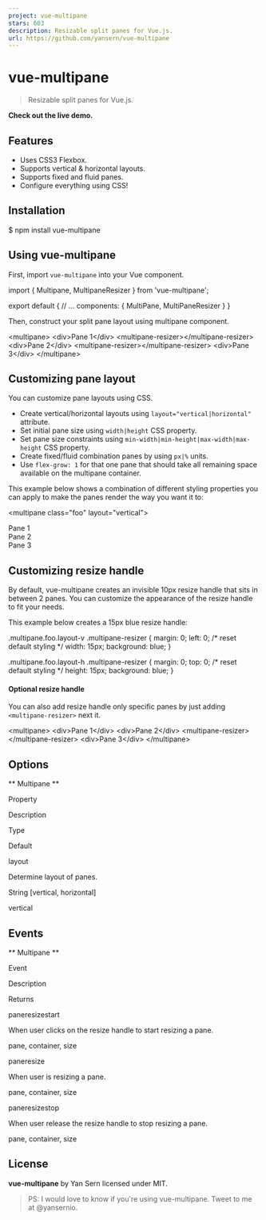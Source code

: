 ```yaml
---
project: vue-multipane
stars: 603
description: Resizable split panes for Vue.js.
url: https://github.com/yansern/vue-multipane
---
```


vue-multipane
=============

> Resizable split panes for Vue.js.

  
**Check out the live demo.**

Features
--------

-   Uses CSS3 Flexbox.
-   Supports vertical & horizontal layouts.
-   Supports fixed and fluid panes.
-   Configure everything using CSS!

Installation
------------

$ npm install vue-multipane

Using vue-multipane
-------------------

First, import `vue-multipane` into your Vue component.

import { Multipane, MultipaneResizer } from 'vue-multipane';

export default {
  // ...
  components: {
    MultiPane,
    MultiPaneResizer
  }
}

Then, construct your split pane layout using multipane component.

<multipane\>
  <div\>Pane 1</div\>
  <multipane-resizer\></multipane-resizer\>
  <div\>Pane 2</div\>
  <multipane-resizer\></multipane-resizer\>
  <div\>Pane 3</div\>
</multipane\>

Customizing pane layout
-----------------------

You can customize pane layouts using CSS.

-   Create vertical/horizontal layouts using `layout="vertical|horizontal"` attribute.
-   Set initial pane size using `width|height` CSS property.
-   Set pane size constraints using `min-width|min-height|max-width|max-height` CSS property.
-   Create fixed/fluid combination panes by using `px|%` units.
-   Use `flex-grow: 1` for that one pane that should take all remaining space available on the multipane container.

This example below shows a combination of different styling properties you can apply to make the panes render the way you want it to:

<multipane class\="foo" layout\="vertical"\>
  <div :style\="{ width: '100px', maxWidth: '200px' }"\>Pane 1</div\>
  <multipane-resizer\></multipane-resizer\>
  <div :style\="{ width: '25%', maxWidth: '50%' }"\>Pane 2</div\>
  <multipane-resizer\></multipane-resizer\>
  <div :style\="{ flexGrow: 1 }"\>Pane 3</div\>
</multipane\>

Customizing resize handle
-------------------------

By default, vue-multipane creates an invisible 10px resize handle that sits in between 2 panes. You can customize the appearance of the resize handle to fit your needs.

This example below creates a 15px blue resize handle:

.multipane.foo.layout-v .multipane-resizer {
  margin: 0; left: 0; /\* reset default styling \*/
  width: 15px;
  background: blue;
}

.multipane.foo.layout-h .multipane-resizer {
  margin: 0; top: 0; /\* reset default styling \*/
  height: 15px;
  background: blue;
}

#### Optional resize handle

You can also add resize handle only specific panes by just adding `<multipane-resizer>` next it.

<multipane\>
  <div\>Pane 1</div\> <!-- No resizing on Pane 1. -->
  <div\>Pane 2</div\> <!-- Resizing is possible on Pane 2. -->
  <multipane-resizer\></multipane-resizer\>
  <div\>Pane 3</div\>
</multipane\>

Options
-------

\*\* Multipane \*\*

Property

Description

Type

Default

layout

Determine layout of panes.

String \[vertical, horizontal\]

vertical

Events
------

\*\* Multipane \*\*

Event

Description

Returns

paneresizestart

When user clicks on the resize handle to start resizing a pane.

pane, container, size

paneresize

When user is resizing a pane.

pane, container, size

paneresizestop

When user release the resize handle to stop resizing a pane.

pane, container, size

License
-------

**vue-multipane** by Yan Sern licensed under MIT.

> PS: I would love to know if you're using vue-multipane. Tweet to me at @yansernio.
